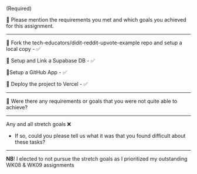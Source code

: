 (Required)

🎯 Please mention the requirements you met and which goals you achieved for this assignment.

---

🎯 Fork the tech-educators/didit-reddit-upvote-example repo and setup a local copy - ✅

🎯 Setup and Link a Supabase DB - ✅

🎯Setup a GitHub App - ✅

🎯 Deploy the project to Vercel - ✅

---

🎯 Were there any requirements or goals that you were not quite able to achieve?

---

Any and all stretch goals ❌

- If so, could you please tell us what it was that you found difficult about these tasks?

---

**NB**! I elected to not pursue the stretch goals as I prioritized my outstanding WK08 & WK09 assignments
